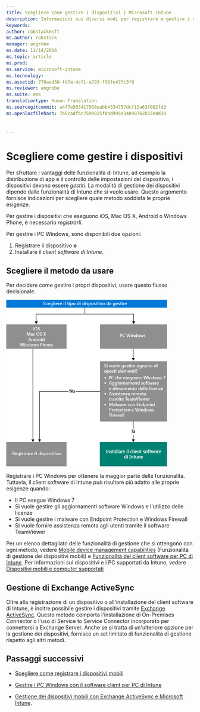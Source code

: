 ```yaml
---
title: Scegliere come gestire i dispositivi | Microsoft Intune
description: Informazioni sui diversi modi per registrare e gestire i dispositivi.
keywords: 
author: robstackmsft
ms.author: robstack
manager: angrobe
ms.date: 11/14/2016
ms.topic: article
ms.prod: 
ms.service: microsoft-intune
ms.technology: 
ms.assetid: 770aad50-fd7a-4cf1-a793-f95fe47fc3f8
ms.reviewer: angrobe
ms.suite: ems
translationtype: Human Translation
ms.sourcegitcommit: a4f7a503417938eabb4334757dcf12a63f082fd3
ms.openlocfilehash: 7b5cadfbc759b025fdad995e34040762b15e0d30


---
```


# <a name="choose-how-to-manage-devices"></a>Scegliere come gestire i dispositivi

Per sfruttare i vantaggi delle funzionalità di Intune, ad esempio la distribuzione di app e il controllo delle impostazioni del dispositivo, i dispositivi devono essere *gestiti*. La modalità di gestione dei dispositivi dipende dalle funzionalità di Intune che si vuole usare.
Questo argomento fornisce indicazioni per scegliere quale metodo soddisfa le proprie esigenze.

Per gestire i dispositivi che eseguono iOS, Mac OS X, Android o Windows Phone, è necessario *registrarli*.

Per gestire i PC Windows, sono disponibili due opzioni:

1. Registrare il dispositivo **o**
2. Installare il *client software di Intune*.

## <a name="decide-which-method-to-use"></a>Scegliere il metodo da usare
Per decidere come gestire i propri dispositivi, usare questo flusso decisionale.

![Flusso decisionale per la scelta del metodo di gestione dei dispositivi.](./media/choose-manage-method.png)

Registrare i PC Windows per ottenere la maggior parte delle funzionalità. Tuttavia, il client software di Intune può risultare più adatto alle proprie esigenze quando:

- Il PC esegue Windows 7
- Si vuole gestire gli aggiornamenti software Windows e l'utilizzo delle licenze
- Si vuole gestire i malware con Endpoint Protection e Windows Firewall
- Si vuole fornire assistenza remota agli utenti tramite il software TeamViewer


Per un elenco dettagliato delle funzionalità di gestione che si ottengono con ogni metodo, vedere [Mobile device management capabilities](mobile-device-management-capabilities-in-microsoft-intune.md) (Funzionalità di gestione dei dispositivi mobili) e [Funzionalità del client software per PC di Intune](windows-pc-management-capabilities-in-microsoft-intune.md).
Per informazioni sui dispositivi e i PC supportati da Intune, vedere [Dispositivi mobili e computer supportati](/intune/get-started/supported-mobile-devices-and-computers)


## <a name="exchange-activesync-management"></a>Gestione di Exchange ActiveSync
Oltre alla registrazione di un dispositivo o all'installazione del client software di Intune, è inoltre possibile gestire i dispositivi tramite [Exchange ActiveSync](/intune/deploy-use/mobile-device-management-with-exchange-activesync-and-microsoft-intune). Questo metodo comporta l'installazione di On-Premises Connector o l'uso di Service to Service Connector incorporato per connettersi a Exchange Server.
Anche se si tratta di un'ulteriore opzione per la gestione dei dispositivi, fornisce un set limitato di funzionalità di gestione rispetto agli altri metodi.


## <a name="next-steps"></a>Passaggi successivi

- [Scegliere come registrare i dispositivi mobili](/intune/get-started/choose-how-to-enroll-devices1)
- [Gestire i PC Windows con il software client per PC di Intune](/intune/deploy-use/manage-windows-pcs-with-microsoft-intune)



- [Gestione dei dispositivi mobili con Exchange ActiveSync e Microsoft Intune](/intune/deploy-use/mobile-device-management-with-exchange-activesync-and-microsoft-intune).



<!--HONumber=Nov16_HO1-->



